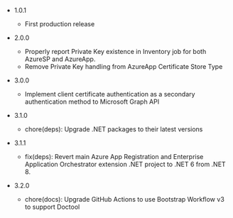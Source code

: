 - 1.0.1
    - First production release

- 2.0.0
    - Properly report Private Key existence in Inventory job for both AzureSP and AzureApp.
    - Remove Private Key handling from AzureApp Certificate Store Type

- 3.0.0
    - Implement client certificate authentication as a secondary authentication method to Microsoft Graph API

- 3.1.0
    - chore(deps): Upgrade .NET packages to their latest versions

- 3.1.1
  - fix(deps): Revert main Azure App Registration and Enterprise Application Orchestrator extension .NET project to .NET 6 from .NET 8.

- 3.2.0
  - chore(docs): Upgrade GitHub Actions to use Bootstrap Workflow v3 to support Doctool
